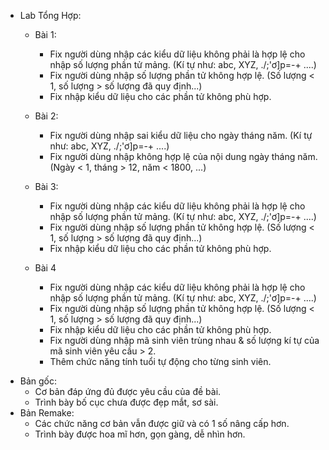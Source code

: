 * Lab Tổng Hợp:
  - Bài 1:
    + Fix người dùng nhập các kiểu dữ liệu không phải là hợp lệ cho nhập số lượng phần tử mảng. (Kí tự như: abc, XYZ, ./;'ơ]p=-+ ....)
    + Fix người dùng nhập số lượng phần tử không hợp lệ. (Số lượng < 1, số lượng > số lượng đã quy định...)
    + Fix nhập kiểu dữ liệu cho các phần tử không phù hợp.
  
  - Bài 2:
    + Fix người dùng nhập sai kiểu dữ liệu cho ngày tháng năm. (Kí tự như: abc, XYZ, ./;'ơ]p=-+ ....)
    + Fix người dùng nhập không hợp lệ của nội dung ngày tháng năm. (Ngày < 1, tháng > 12, năm < 1800, ...)
  
  - Bài 3:
    + Fix người dùng nhập các kiểu dữ liệu không phải là hợp lệ cho nhập số lượng phần tử mảng. (Kí tự như: abc, XYZ, ./;'ơ]p=-+ ....)
    + Fix người dùng nhập số lượng phần tử không hợp lệ. (Số lượng < 1, số lượng > số lượng đã quy định...)
    + Fix nhập kiểu dữ liệu cho các phần tử không phù hợp.
    
  - Bài 4
    + Fix người dùng nhập các kiểu dữ liệu không phải là hợp lệ cho nhập số lượng phần tử mảng. (Kí tự như: abc, XYZ, ./;'ơ]p=-+ ....)
    + Fix người dùng nhập số lượng phần tử không hợp lệ. (Số lượng < 1, số lượng > số lượng đã quy định...)
    + Fix nhập kiểu dữ liệu cho các phần tử không phù hợp.
    + Fix người dùng nhập mã sinh viên trùng nhau & số lượng kí tự của mã sinh viên yêu cầu > 2.
    + Thêm chức năng tính tuổi tự động cho từng sinh viên.

- Bản gốc:
  + Cơ bản đáp ứng đủ được yêu cầu của đề bài.
  + Trình bày bố cục chưa được đẹp mắt, sơ sài.
- Bản Remake:
  + Các chức năng cơ bản vẫn được giữ và có 1 số nâng cấp hơn.
  + Trình bày được hoa mĩ hơn, gọn gàng, dễ nhìn hơn.
